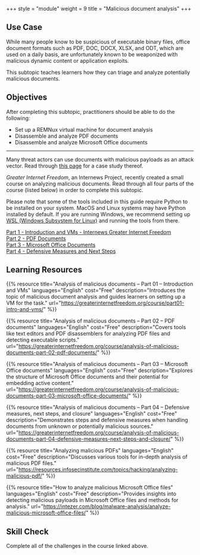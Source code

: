 +++
style = "module"
weight = 9
title = "Malicious document analysis"
+++

## Use Case

While many people know to be suspicious of executable binary files, office document formats such as PDF, DOC, DOCX, XLSX, and ODT, which are used on a daily basis, are unfortunately known to be weaponized with malicious dynamic content or application exploits.

This subtopic teaches learners how they can triage and analyze potentially malicious documents.

## Objectives

After completing this subtopic, practitioners should be able to do the following:

- Set up a REMNux virtual machine for document analysis
- Disassemble and analyze PDF documents
- Disassemble and analyze Microsoft Office documents

---

Many threat actors can use documents with malicious payloads as an attack vector. Read through [this page](https://cyberhub.am/en/blog/2023/10/25/technical-writeup-malware-campaigns-targeting-armenian-infrastructure-and-users/) for a case study thereof.

_Greater Internet Freedom_, an Internews Project, recently created a small course on analyzing malicious documents. Read through all four parts of the course (listed below) in order to complete this subtopic.

Please note that some of the tools included in this guide require Python to be installed on your system. MacOS and Linux systems may have Python installed by default. If you are running Windows, we recommend setting up [WSL (Windows Subsystem for Linux)](https://learn.microsoft.com/en-us/windows/wsl/install) and running the tools from there.

[Part 1 - Introduction and VMs - Internews Greater Internet Freedom](https://greaterinternetfreedom.org/course/part01-intro-and-vms/)\
[Part 2 - PDF Documents](https://greaterinternetfreedom.org/course/analysis-of-malicious-documents-part-02-pdf-documents/)\
[Part 3 - Microsoft Office Documents](https://greaterinternetfreedom.org/course/analysis-of-malicious-documents-part-03-microsoft-office-documents/)\
[Part 4 - Defensive Measures and Next Steps](https://greaterinternetfreedom.org/course/analysis-of-malicious-documents-part-04-defensive-measures-next-steps-and-closure/)

## Learning Resources

{{% resource title="Analysis of malicious documents – Part 01 – Introduction and VMs" languages="English" cost="Free" description="Introduces the topic of malicious document analysis and guides learners on setting up a VM for the task." url="https://greaterinternetfreedom.org/course/part01-intro-and-vms/" %}}

{{% resource title="Analysis of malicious documents – Part 02 – PDF documents" languages="English" cost="Free" description="Covers tools like text editors and PDF disassemblers for analyzing PDF files and detecting executable scripts." url="https://greaterinternetfreedom.org/course/analysis-of-malicious-documents-part-02-pdf-documents/" %}}

{{% resource title="Analysis of malicious documents – Part 03 – Microsoft Office documents" languages="English" cost="Free" description="Explores the structure of Microsoft Office documents and their potential for embedding active content." url="https://greaterinternetfreedom.org/course/analysis-of-malicious-documents-part-03-microsoft-office-documents/" %}}

{{% resource title="Analysis of malicious documents – Part 04 – Defensive measures, next steps, and closure" languages="English" cost="Free" description="Demonstrates steps and defensive measures when handling documents from unknown or potentially malicious sources." url="https://greaterinternetfreedom.org/course/analysis-of-malicious-documents-part-04-defensive-measures-next-steps-and-closure/" %}}

{{% resource title="Analyzing malicious PDFs" languages="English" cost="Free" description="Discusses various tools for in-depth analysis of malicious PDF files." url="https://resources.infosecinstitute.com/topics/hacking/analyzing-malicious-pdf/" %}}

{{% resource title="How to analyze malicious Microsoft Office files" languages="English" cost="Free" description="Provides insights into detecting malicious payloads in Microsoft Office files and methods for analysis." url="https://intezer.com/blog/malware-analysis/analyze-malicious-microsoft-office-files/" %}}

## Skill Check

Complete all of the challenges in the course linked above.
